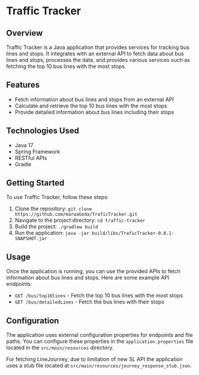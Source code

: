 # Traffic Tracker

## Overview
Traffic Tracker is a Java application that provides services for tracking bus lines and stops.
It integrates with an external API to fetch data about bus lines and stops,
processes the data, and provides various services such as fetching the top 10 bus lines with the most stops.

## Features
- Fetch information about bus lines and stops from an external API
- Calculate and retrieve the top 10 bus lines with the most stops
- Provide detailed information about bus lines including their stops

## Technologies Used
- Java 17
- Spring Framework
- RESTful APIs
- Gradle

## Getting Started
To use Traffic Tracker, follow these steps:

1. Clone the repository: `git clone https://github.com/marwaGoda/TraficTracker.git`
2. Navigate to the project directory: `cd traffic-tracker`
3. Build the project:  `./gradlew build`
4. Run the application: `java -jar build/libs/TraficTracker-0.0.1-SNAPSHOT.jar`

## Usage
Once the application is running, you can use the provided APIs to fetch information about bus lines and stops. Here are some example API endpoints:

- `GET /bus/top10lines` - Fetch the top 10 bus lines with the most stops
- `GET /bus/detailedLines` - Fetch the bus lines with their stops


## Configuration
The application uses external configuration properties for endpoints and file paths.
You can configure these properties in the `application.properties` file located in the `src/main/resources` directory.

For fetching LineJourney, due to limitation of new SL API 
the application uses a stub file located at `src/main/resources/journey_response_stub.json`.
